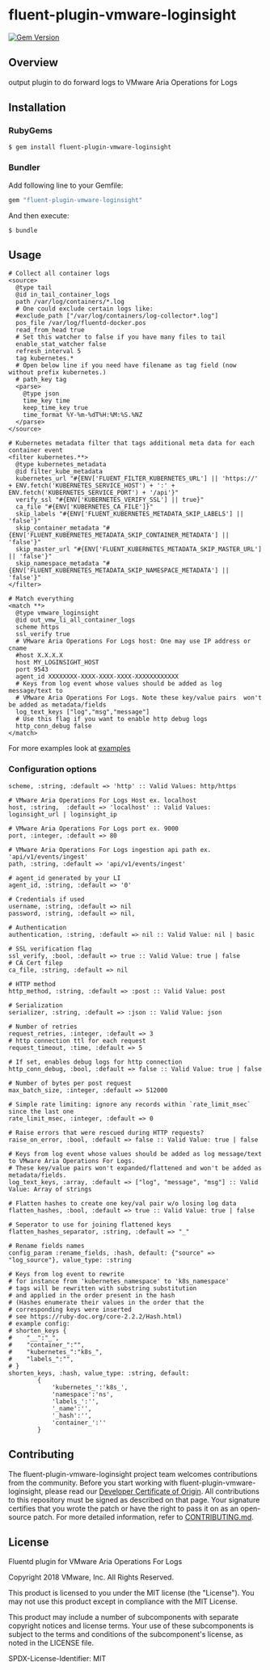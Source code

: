 # fluent-plugin-vmware-loginsight

[![Gem Version](https://badge.fury.io/rb/fluent-plugin-vmware-loginsight.svg)](https://badge.fury.io/rb/fluent-plugin-vmware-loginsight)

## Overview
output plugin to do forward logs to VMware Aria Operations for Logs

## Installation

### RubyGems

```
$ gem install fluent-plugin-vmware-loginsight
```

### Bundler

Add following line to your Gemfile:

```ruby
gem "fluent-plugin-vmware-loginsight"
```

And then execute:

```
$ bundle
```

## Usage

```
# Collect all container logs
<source>
  @type tail
  @id in_tail_container_logs
  path /var/log/containers/*.log
  # One could exclude certain logs like:
  #exclude_path ["/var/log/containers/log-collector*.log"]
  pos_file /var/log/fluentd-docker.pos
  read_from_head true
  # Set this watcher to false if you have many files to tail
  enable_stat_watcher false
  refresh_interval 5
  tag kubernetes.*
  # Open below line if you need have filename as tag field (now without prefix kubernetes.)
  # path_key tag
  <parse>
    @type json
    time_key time
    keep_time_key true
    time_format %Y-%m-%dT%H:%M:%S.%NZ
  </parse>
</source>

# Kubernetes metadata filter that tags additional meta data for each container event
<filter kubernetes.**>
  @type kubernetes_metadata
  @id filter_kube_metadata
  kubernetes_url "#{ENV['FLUENT_FILTER_KUBERNETES_URL'] || 'https://' + ENV.fetch('KUBERNETES_SERVICE_HOST') + ':' + ENV.fetch('KUBERNETES_SERVICE_PORT') + '/api'}"
  verify_ssl "#{ENV['KUBERNETES_VERIFY_SSL'] || true}"
  ca_file "#{ENV['KUBERNETES_CA_FILE']}"
  skip_labels "#{ENV['FLUENT_KUBERNETES_METADATA_SKIP_LABELS'] || 'false'}"
  skip_container_metadata "#{ENV['FLUENT_KUBERNETES_METADATA_SKIP_CONTAINER_METADATA'] || 'false'}"
  skip_master_url "#{ENV['FLUENT_KUBERNETES_METADATA_SKIP_MASTER_URL'] || 'false'}"
  skip_namespace_metadata "#{ENV['FLUENT_KUBERNETES_METADATA_SKIP_NAMESPACE_METADATA'] || 'false'}"
</filter>

# Match everything
<match **>
  @type vmware_loginsight
  @id out_vmw_li_all_container_logs
  scheme https
  ssl_verify true
  # VMware Aria Operations For Logs host: One may use IP address or cname
  #host X.X.X.X
  host MY_LOGINSIGHT_HOST
  port 9543
  agent_id XXXXXXXX-XXXX-XXXX-XXXX-XXXXXXXXXXXX
  # Keys from log event whose values should be added as log message/text to
  # VMware Aria Operations For Logs. Note these key/value pairs  won't be added as metadata/fields
  log_text_keys ["log","msg","message"]
  # Use this flag if you want to enable http debug logs
  http_conn_debug false
</match>
```

For more examples look at [examples](./examples/)

### Configuration options

```
scheme, :string, :default => 'http' :: Valid Values: http/https 

# VMware Aria Operations For Logs Host ex. localhost
host, :string,  :default => 'localhost' :: Valid Values: loginsight_url | loginsight_ip

# VMware Aria Operations For Logs port ex. 9000
port, :integer, :default => 80

# VMware Aria Operations For Logs ingestion api path ex. 'api/v1/events/ingest'
path, :string, :default => 'api/v1/events/ingest'

# agent_id generated by your LI
agent_id, :string, :default => '0'

# Credentials if used
username, :string, :default => nil
password, :string, :default => nil,

# Authentication
authentication, :string, :default => nil :: Valid Value: nil | basic

# SSL verification flag
ssl_verify, :bool, :default => true :: Valid Value: true | false
# CA Cert filep
ca_file, :string, :default => nil

# HTTP method
http_method, :string, :default => :post :: Valid Value: post

# Serialization
serializer, :string, :default => :json :: Valid Value: json

# Number of retries
request_retries, :integer, :default => 3
# http connection ttl for each request
request_timeout, :time, :default => 5

# If set, enables debug logs for http connection
http_conn_debug, :bool, :default => false :: Valid Value: true | false

# Number of bytes per post request
max_batch_size, :integer, :default => 512000

# Simple rate limiting: ignore any records within `rate_limit_msec` since the last one
rate_limit_msec, :integer, :default => 0

# Raise errors that were rescued during HTTP requests?
raise_on_error, :bool, :default => false :: Valid Value: true | false 

# Keys from log event whose values should be added as log message/text to VMware Aria Operations For Logs.
# These key/value pairs won't expanded/flattened and won't be added as metadata/fields.
log_text_keys, :array, :default => ["log", "message", "msg"] :: Valid Value: Array of strings

# Flatten hashes to create one key/val pair w/o losing log data
flatten_hashes, :bool, :default => true :: Valid Value: true | false

# Seperator to use for joining flattened keys
flatten_hashes_separator, :string, :default => "_"

# Rename fields names
config_param :rename_fields, :hash, default: {"source" => "log_source"}, value_type: :string

# Keys from log event to rewrite
# for instance from 'kubernetes_namespace' to 'k8s_namespace'
# tags will be rewritten with substring substitution
# and applied in the order present in the hash
# (Hashes enumerate their values in the order that the
# corresponding keys were inserted
# see https://ruby-doc.org/core-2.2.2/Hash.html)
# example config:
# shorten_keys {
#    "__":"_",
#    "container_":"",
#    "kubernetes_":"k8s_",
#    "labels_":"",
# }
shorten_keys, :hash, value_type: :string, default:
        {
            'kubernetes_':'k8s_',
            'namespace':'ns',
            'labels_':'',
            '_name':'',
            '_hash':'',
            'container_':''
        }

```

## Contributing

The fluent-plugin-vmware-loginsight project team welcomes contributions from the community. Before you start working with fluent-plugin-vmware-loginsight, please read our [Developer Certificate of Origin](https://cla.vmware.com/dco). All contributions to this repository must be signed as described on that page. Your signature certifies that you wrote the patch or have the right to pass it on as an open-source patch. For more detailed information, refer to [CONTRIBUTING.md](CONTRIBUTING.md).

## License
Fluentd plugin for VMware Aria Operations For Logs

Copyright 2018 VMware, Inc. All Rights Reserved. 

This product is licensed to you under the MIT license (the "License").  You may not use this product except in compliance with the MIT License.  

This product may include a number of subcomponents with separate copyright notices and license terms. Your use of these subcomponents is subject to the terms and conditions of the subcomponent's license, as noted in the LICENSE file. 

SPDX-License-Identifier: MIT

